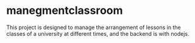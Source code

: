 # manegmentclassroom
This project is designed to manage the arrangement of lessons in the classes of a university at different times, and the backend is with nodejs.
